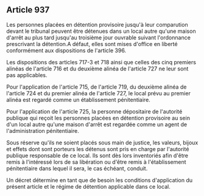 Article 937
----
Les personnes placées en détention provisoire jusqu'à leur comparution devant le
tribunal peuvent être détenues dans un local autre qu'une maison d'arrêt au plus
tard jusqu'au troisième jour ouvrable suivant l'ordonnance prescrivant la
détention.A défaut, elles sont mises d'office en liberté conformément aux
dispositions de l'article 396.

Les dispositions des articles 717-3 et 718 ainsi que celles des cinq premiers
alinéas de l'article 716 et du deuxième alinéa de l'article 727 ne leur sont pas
applicables.

Pour l'application de l'article 715, de l'article 719, du deuxième alinéa de
l'article 724 et du premier alinéa de l'article 727, le local prévu au premier
alinéa est regardé comme un établissement pénitentiaire.

Pour l'application de l'article 725, la personne dépositaire de l'autorité
publique qui reçoit les personnes placées en détention provisoire au sein d'un
local autre qu'une maison d'arrêt est regardée comme un agent de
l'administration pénitentiaire.

Sous réserve qu'ils ne soient placés sous main de justice, les valeurs, bijoux
et effets dont sont porteurs les détenus sont pris en charge par l'autorité
publique responsable de ce local. Ils sont dès lors inventoriés afin d'être
remis à l'intéressé lors de sa libération ou d'être remis à l'établissement
pénitentiaire dans lequel il sera, le cas échéant, conduit.

Un décret détermine en tant que de besoin les conditions d'application du
présent article et le régime de détention applicable dans ce local.
